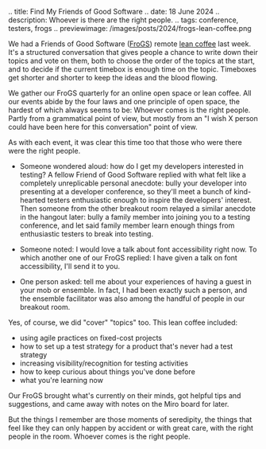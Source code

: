 .. title: Find My Friends of Good Software
.. date: 18 June 2024
.. description: Whoever is there are the right people.
.. tags: conference, testers, frogs
.. previewimage: /images/posts/2024/frogs-lean-coffee.png

We had a Friends of Good Software ([FroGS](https://frogsconf.nl/)) remote [lean coffee](http://leancoffee.org/) last week. It's a structured conversation that gives people a chance to write down their topics and vote on them, both to choose the order of the topics at the start, and to decide if the current timebox is enough time on the topic. Timeboxes get shorter and shorter to keep the ideas and the blood flowing. 

We gather our FroGS quarterly for an online open space or lean coffee. All our events abide by the four laws and one principle of open space, the hardest of which always seems to be: Whoever comes is the right people. Partly from a grammatical point of view, but mostly from an "I wish X person could have been here for this conversation" point of view. 

As with each event, it was clear this time too that those who were there were the right people. 

- Someone wondered aloud: how do I get my developers interested in testing? A fellow Friend of Good Software replied with what felt like a completely unreplicable personal anecdote: bully your developer into presenting at a developer conference, so they'll meet a bunch of kind-hearted testers enthusiastic enough to inspire the developers' interest. Then someone from the other breakout room relayed a similar anecdote in the hangout later: bully a family member into joining you to a testing conference, and let said family member learn enough things from enthusiastic testers to break into testing. 

- Someone noted: I would love a talk about font accessibility right now. To which another one of our FroGS replied: I have given a talk on font accessibility, I'll send it to you. 

- One person asked: tell me about your experiences of having a guest in your mob or ensemble. In fact, I had been exactly such a person, and the ensemble facilitator was also among the handful of people in our breakout room. 

Yes, of course, we did "cover" "topics" too. This lean coffee included: 

- using agile practices on fixed-cost projects
- how to set up a test strategy for a product that's never had a test strategy
- increasing visibility/recognition for testing activities
- how to keep curious about things you've done before
- what you're learning now

Our FroGS brought what's currently on their minds, got helpful tips and suggestions, and came away with notes on the Miro board for later. 

But the things I remember are those moments of seredipity, the things that feel like they can only happen by accident or with great care, with the right people in the room. Whoever comes is the right people. 